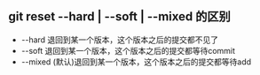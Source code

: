 ## git reset --hard | --soft | --mixed 的区别

- --hard 退回到某一个版本，这个版本之后的提交都不见了 
- --soft 退回到某一个版本，这个版本之后的提交都等待commit 
- --mixed (默认)退回到某一个版本，这个版本之后的提交都等待add

